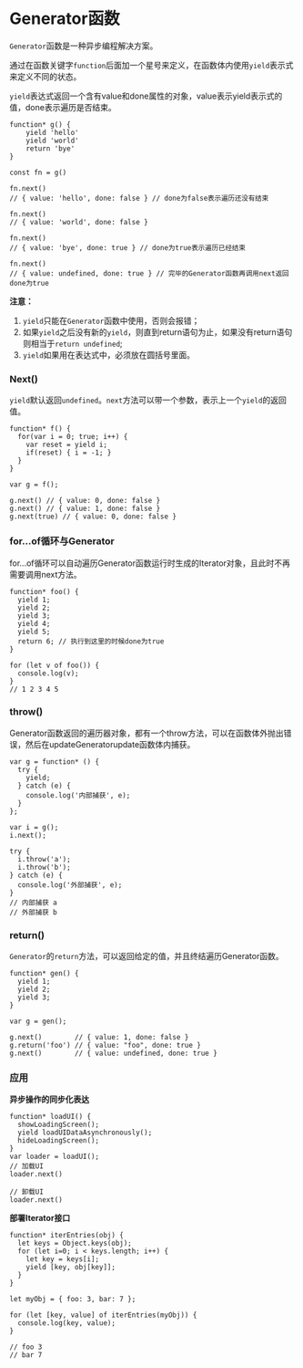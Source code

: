# Generator函数

`Generator`函数是一种异步编程解决方案。

通过在函数关键字`function`后面加一个星号来定义，在函数体内使用`yield`表示式来定义不同的状态。

`yield`表达式返回一个含有value和done属性的对象，value表示yield表示式的值，done表示遍历是否结束。

```
function* g() {
    yield 'hello'
    yield 'world'
    return 'bye'
}

const fn = g()

fn.next()
// { value: 'hello', done: false } // done为false表示遍历还没有结束

fn.next()
// { value: 'world', done: false }

fn.next()
// { value: 'bye', done: true } // done为true表示遍历已经结束

fn.next()
// { value: undefined, done: true } // 完毕的Generator函数再调用next返回done为true
```

**注意：**

1. `yield`只能在`Generator`函数中使用，否则会报错；
2. 如果`yield`之后没有新的`yield`，则直到return语句为止，如果没有return语句则相当于`return undefined`;
3. `yield`如果用在表达式中，必须放在圆括号里面。


### Next()

`yield`默认返回`undefined`。`next`方法可以带一个参数，表示上一个`yield`的返回值。

```
function* f() {
  for(var i = 0; true; i++) {
    var reset = yield i;
    if(reset) { i = -1; }
  }
}

var g = f();

g.next() // { value: 0, done: false }
g.next() // { value: 1, done: false }
g.next(true) // { value: 0, done: false }
```

### for...of循环与Generator

for...of循环可以自动遍历Generator函数运行时生成的Iterator对象，且此时不再需要调用next方法。

```
function* foo() {
  yield 1;
  yield 2;
  yield 3;
  yield 4;
  yield 5;
  return 6; // 执行到这里的时候done为true
}

for (let v of foo()) {
  console.log(v);
}
// 1 2 3 4 5
```

### throw()

Generator函数返回的遍历器对象，都有一个throw方法，可以在函数体外抛出错误，然后在updateGeneratorupdate函数体内捕获。

```
var g = function* () {
  try {
    yield;
  } catch (e) {
    console.log('内部捕获', e);
  }
};

var i = g();
i.next();

try {
  i.throw('a');
  i.throw('b');
} catch (e) {
  console.log('外部捕获', e);
}
// 内部捕获 a
// 外部捕获 b
```

### return()

`Generator`的`return`方法，可以返回给定的值，并且终结遍历Generator函数。

```
function* gen() {
  yield 1;
  yield 2;
  yield 3;
}

var g = gen();

g.next()        // { value: 1, done: false }
g.return('foo') // { value: "foo", done: true }
g.next()        // { value: undefined, done: true }
```

### 应用

**异步操作的同步化表达**

```
function* loadUI() {
  showLoadingScreen();
  yield loadUIDataAsynchronously();
  hideLoadingScreen();
}
var loader = loadUI();
// 加载UI
loader.next()

// 卸载UI
loader.next()
```

**部署Iterator接口**

```
function* iterEntries(obj) {
  let keys = Object.keys(obj);
  for (let i=0; i < keys.length; i++) {
    let key = keys[i];
    yield [key, obj[key]];
  }
}

let myObj = { foo: 3, bar: 7 };

for (let [key, value] of iterEntries(myObj)) {
  console.log(key, value);
}

// foo 3
// bar 7
```

